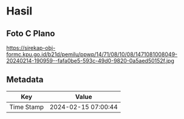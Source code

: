 # Hasil

## Foto C Plano

https://sirekap-obj-formc.kpu.go.id/b21d/pemilu/ppwp/14/71/08/10/08/1471081008049-20240214-190959--fafa0be5-593c-49d0-9820-0a5aed50152f.jpg


## Metadata

| Key        | Value               |
| ---------- | ------------------- |
| Time Stamp | 2024-02-15 07:00:44 |



